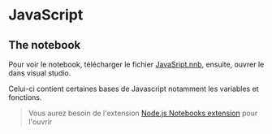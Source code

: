 # JavaScript

## The notebook
Pour voir le notebook, télécharger le fichier [JavaSript.nnb](./JavaScript.nnb), ensuite, ouvrer le dans visual studio.

Celui-ci contient certaines bases de Javascript notamment les variables et fonctions.

> Vous aurez besoin de l'extension [Node.js Notebooks extension](https://marketplace.visualstudio.com/items?itemName=donjayamanne.typescript-notebook) pour l'ouvrir